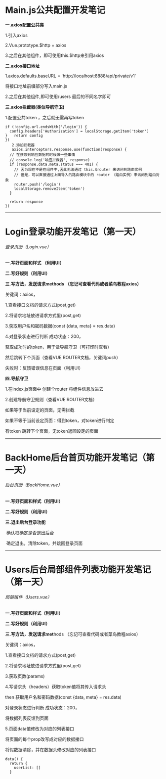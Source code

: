 # Main.js公共配置开发笔记

**一.axios配置公共类**

1.引入axios

2.Vue.prototype.$http = axios

3.之后在其他组件，即可使用this.$http来引用axios

**二.axios接口地址**

1.axios.defaults.baseURL = 'http://localhost:8888/api/private/v1' 

  将接口地址前缀部分写入main.js 

2.之后在其他组件,即可使用/users 最后的不同名字即可

**三.axios拦截器(类似导航守卫)**

1.配置公共token ，之后就无需再写token

```
if (!config.url.endsWith('/login')) {
  config.headers['Authorization'] = localStorage.getItem('token')
}   return config
})
   2.添加拦截器
   axios.interceptors.response.use(function(response) {
  // 在获取到响应数据的时候做一些事情
  // console.log('响应拦截器', response)
  if (response.data.meta.status === 401) {
    // 因为现在不是在组件中,因此无法通过 this.$router 来访问到路由实例
    // 但是，可以直接通过上面导入的路由模块中的 router （路由实例）来访问到路由对象
    router.push('/login')
    localStorage.removeItem('token')
  }

  return response
})
```



------



# Login登录功能开发笔记（第一天）

###### 登录页面（Login.vue）

**一.写好页面和样式  （利用UI）**

**二.写好规则（利用UI）**

**三.写方法，发送请求methods  （忘记可查看代码或者菜鸟教程axios）**  


关键词：axios，

1.查看接口文档的请求方式(post,get)

2.将请求地址放进请求方式里(post,get)

3.获取用户名和密码数据(const {data, meta} = res.data)

4.对登录状态进行判断  成功状态：200，

   获取成功时的token，用于做导航守卫（可打印时查看）

   然后跳转下个页面（查看VUE ROUTER文档，关键词push）

   失败时：反馈错误信息在页面（利用UI）

**四.导航守卫**

1.在index.js页面中  创建个router 将组件信息放进去

2.创建导航守卫规则（查看VUE ROUTER文档）

   如果等于当前设定的页面，无需拦截

   如果不等于当前设定页面：得到token，对token进行判定

   有token  跳转下个页面，无token返回设定的页面

------

# BackHome后台首页功能开发笔记（第一天）

###### 后台页面（BackHome.vue）

**一.写好页面和样式（利用UI）**

**二.写好规则（利用UI）** 

**三.退出后台登录功能**

​    确认框确定是否退出后台

​    确定退出，清除token，并跳回登录页面

------



# Users后台局部组件列表功能开发笔记（第一天）

###### 局部组件（Users.vue）

**一.写好页面和样式（利用UI）**

**二.写好规则（利用UI）** 

**三.写方法，发送请求met**hods  （忘记可查看代码或者菜鸟教程axios）  

关键词：axios，

1.查看接口文档的请求方式(post,get)

2.将请求地址放进请求方式里(post,get)

3.获取页数(params)

4.写请求头（headers）获取token值将其传入请求头

   then 获取用户名和密码数据(const {data, meta} = res.data)

   对登录状态进行判断  成功状态：200，

   将数据列表反馈到页面

5.页面data值修改为对应的列表接口

将页面的每个prop改写成对应的数据接口

将假数据清除，并在数据头修改对应的列表接口

```
data() {
  return {
    userList: []
  }
```

